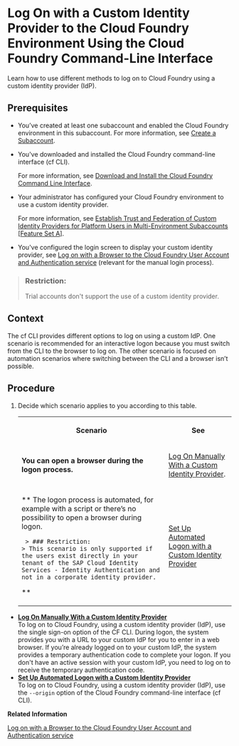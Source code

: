 <!-- loiod477618e861c48d2976e03f9b6a3cfe8 -->

# Log On with a Custom Identity Provider to the Cloud Foundry Environment Using the Cloud Foundry Command-Line Interface

Learn how to use different methods to log on to Cloud Foundry using a custom identity provider \(IdP\).



<a name="loiod477618e861c48d2976e03f9b6a3cfe8__prereq_ifq_vn3_jlb"/>

## Prerequisites

-   You’ve created at least one subaccount and enabled the Cloud Foundry environment in this subaccount. For more information, see [Create a Subaccount](Create_a_Subaccount_05280a1.md).

-   You've downloaded and installed the Cloud Foundry command-line interface \(cf CLI\).

    For more information, see [Download and Install the Cloud Foundry Command Line Interface](Download_and_Install_the_Cloud_Foundry_Command_Line_Interface_4ef907a.md).

-   Your administrator has configured your Cloud Foundry environment to use a custom identity provider.

    For more information, see [Establish Trust and Federation of Custom Identity Providers for Platform Users in Multi-Environment Subaccounts \[Feature Set A\]](Establish_Trust_and_Federation_of_Custom_Identity_Providers_for_Platform_Users_in_Multi-Environment_Subaccounts_Feature_Set_A_8600afb.md).

-   You've configured the login screen to display your custom identity provider, see [Log on with a Browser to the Cloud Foundry User Account and Authentication service](Log_on_with_a_Browser_to_the_Cloud_Foundry_User_Account_and_Authentication_service_7eb0943.md) \(relevant for the manual login process\).


> ### Restriction:  
> Trial accounts don't support the use of a custom identity provider.



<a name="loiod477618e861c48d2976e03f9b6a3cfe8__context_cxm_sqx_1mb"/>

## Context

The cf CLI provides different options to log on using a custom IdP. One scenario is recommended for an interactive logon because you must switch from the CLI to the browser to log on. The other scenario is focused on automation scenarios where switching between the CLI and a browser isn’t possible.



<a name="loiod477618e861c48d2976e03f9b6a3cfe8__steps_jd3_dd3_jlb"/>

## Procedure

1.  Decide which scenario applies to you according to this table.


    <table>
    <tr>
    <th>

    Scenario


    
    </th>
    <th>

    See


    
    </th>
    </tr>
    <tr>
    <td>

    **You can open a browser during the logon process.**


    
    </td>
    <td>

     [Log On Manually With a Custom Identity Provider](Log_On_Manually_With_a_Custom_Identity_Provider_e1009b4.md).


    
    </td>
    </tr>
    <tr>
    <td>

    **     The logon process is automated, for example with a script or there’s no possibility to open a browser during logon.
    
         > ### Restriction:  
        > This scenario is only supported if the users exist directly in your tenant of the SAP Cloud Identity Services - Identity Authentication and not in a corporate identity provider.
    
     **


    
    </td>
    <td>

     [Set Up Automated Logon with a Custom Identity Provider](Set_Up_Automated_Logon_with_a_Custom_Identity_Provider_98ec56a.md) 


    
    </td>
    </tr>
    </table>
    

-   **[Log On Manually With a Custom Identity Provider](Log_On_Manually_With_a_Custom_Identity_Provider_e1009b4.md "To log on to Cloud
                                Foundry, using a custom identity provider
		(IdP), use the single sign-on option of the CF CLI. During logon, the system provides you with a URL to your custom IdP for you to enter in a
		web browser. If you’re already logged on to your custom IdP, the system provides a temporary authentication code to complete your logon. If
		you don't have an active session with your custom IdP, you need to log on to receive the temporary authentication code.")**  
To log on to Cloud Foundry, using a custom identity provider \(IdP\), use the single sign-on option of the CF CLI. During logon, the system provides you with a URL to your custom IdP for you to enter in a web browser. If you’re already logged on to your custom IdP, the system provides a temporary authentication code to complete your logon. If you don't have an active session with your custom IdP, you need to log on to receive the temporary authentication code.
-   **[Set Up Automated Logon with a Custom Identity Provider](Set_Up_Automated_Logon_with_a_Custom_Identity_Provider_98ec56a.md "To log on to Cloud
                                Foundry, using a custom identity provider
		(IdP), use the --origin option of the Cloud
                                Foundry
		command-line interface (cf CLI).")**  
To log on to Cloud Foundry, using a custom identity provider \(IdP\), use the `--origin` option of the Cloud Foundry command-line interface \(cf CLI\).

**Related Information**  


[Log on with a Browser to the Cloud Foundry User Account and Authentication service](Log_on_with_a_Browser_to_the_Cloud_Foundry_User_Account_and_Authentication_service_7eb0943.md "Platform users of the Cloud Foundry environment have the option to log on with a custom identity provider or the default identity provider.")

